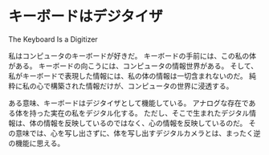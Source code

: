 # キーボードはデジタイザ

The Keyboard Is a Digitizer

私はコンピュータのキーボードが好きだ。
キーボードの手前には、この私の体がある。
キーボードの向こうには、コンピュータの情報世界がある。
そして、私がキーボードで表現した情報には、私の体の情報は一切含まれないのだ。
純粋に私の心で構築された情報だけが、コンピュータの世界に浸透する。

ある意味、キーボードはデジタイザとして機能している。
アナログな存在である体を持った実在の私をデジタル化する。
ただし、そこで生まれたデジタル情報は、体の情報を反映しているのではなく、心の情報を反映しているのだ。
その意味では、心を写し出さずに、体を写し出すデジタルカメラとは、まったく逆の機能に思える。
